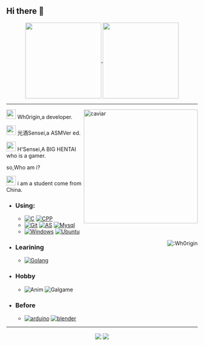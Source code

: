 ## Hi there 👋
<a href="https://github.com/anuraghazra/github-readme-stats">

<p align="center">

  <img align="center" height="200px" src="https://github-readme-stats.vercel.app/api?username=Wh0rigin&theme=synthwave" />
  <img align="center" height="200px" src="https://github-readme-stats.vercel.app/api/top-langs/?username=Wh0rigin&theme=synthwave" />
 </p>
</a>
<a href="https://github.com/anuraghazra/github-readme-stats">
<p align="center">
  
 </p>
</a>

---

<a target="_blank">
  <img align="right" src="https://avatars.githubusercontent.com/u/66126744?s=400&u=de67fc880266027413fc08a0956b3be77532c9b7&v=4" width="300px" alt="caviar" title="caviar" />
</a>

<img src="https://img.moegirl.org.cn/common/c/cb/%E7%AC%91%E8%84%B8%E7%94%B7.jpg" width="25px"/> Wh0rigin,a developer.

<img src="https://img.moegirl.org.cn/common/c/cb/%E7%AC%91%E8%84%B8%E7%94%B7.jpg" width="25px"/> 光酒Sensei,a ASMVer ed.

<img src="https://img.moegirl.org.cn/common/c/cb/%E7%AC%91%E8%84%B8%E7%94%B7.jpg" width="25px"/> H'Sensei,A BIG HENTAI who is a gamer.

so,Who am i?

<img src="https://img.moegirl.org.cn/common/c/cb/%E7%AC%91%E8%84%B8%E7%94%B7.jpg" width="25px"/> i am a student come from China.



- ### Using:
    - [![C](https://img.shields.io/badge/-C-A8B9CC?style=flat-square&logo=C&logoColor=white)](https://github.com/Wh0rigin)  [![CPP](https://img.shields.io/badge/-C++-00599C?style=flat-square&logo=C%2B%2B&logoColor=white)](http://www.cplusplus.com/)
    - [![Git](https://img.shields.io/badge/-Git-f05032?style=flat-square&logo=git&logoColor=white)](https://git-scm.com/) [![AS](https://img.shields.io/badge/-Android%20Studio-A8B9CC?style=flat-square&logo=Android%20Studio&logoColor=white)](https://developer.android.google.cn/studio) [![Mysql](https://img.shields.io/badge/-MySQL-4479A1?style=flat-square&logo=MySQL&logoColor=white)](https://www.mysql.com/)
    - [![Windows](https://img.shields.io/badge/Windows10-0078d7?style=flat-square&logo=windows&logoColor=fff)](https://blogs.windows.com/)  [![Ubuntu](https://img.shields.io/badge/-Ubuntu-E95420?style=flat-square&logo=Ubuntu&logoColor=white)](https://ubuntu.com/)
<img src="https://count.getloli.com/get/@Wh0rigin?theme=rule34" alt=":Wh0rigin" align="right" />

- ### Learining
    - [![Golang](https://img.shields.io/badge/-Golang-00ADD8?style=flat-square&logo=GO&logoColor=white)](https://golang.google.cn/) 
- ### Hobby
    - ![Anim](https://img.shields.io/badge/-animation-0080ff?style=flat-square&logoColor=white) ![Galgame](https://img.shields.io/badge/-galgame-FFCC00?style=flat-square&logoColor=white)
- ### Before
    - [![arduino](https://img.shields.io/badge/-Arduino-00ADD8?style=flat-square&logo=Arduino&logoColor=white)](https://www.arduino.cc/) [![blender](https://img.shields.io/badge/-Blender-E95420?style=flat-square&logo=Blender&logoColor=white)](https://www.blender.org/)

---
<p align = "center">
  <img align="center" src="https://img.shields.io/badge/dynamic/json?color=000000&label=GitHub&query=%24.data.totalSubs&suffix=%20followers&url=https%3A%2F%2Fapi.spencerwoo.com%2Fsubstats%2F%3Fsource%3Dgithub%26queryKey%3DWh0rigin"/>
  <img align="center" src="https://img.shields.io/badge/dynamic/json?color=1E90FF&label=%E7%9F%A5%E4%B9%8E&query=%24.data.totalSubs&suffix=%20%E5%85%B3%E6%B3%A8%E8%80%85&url=https%3A%2F%2Fapi.spencerwoo.com%2Fsubstats%2F%3Fsource%3Dzhihu%26queryKey%guang-jiu-48-93"/>
</p>
  
<!--
[![github](https://img.shields.io/badge/dynamic/json?color=000000&label=GitHub&query=%24.data.totalSubs&suffix=%20followers&url=https%3A%2F%2Fapi.spencerwoo.com%2Fsubstats%2F%3Fsource%3Dgithub%26queryKey%3DWh0rigin)](https://github.com/Wh0rigin)
-->

</br>

<!--
<p  align="center">
<img src="https://visitor-badge.laobi.icu/badge?page_id=Wh0rigin.Wh0rigin" alt="visitor badge"/>    
<p>
-->

<!--
**Wh0rigin/Wh0rigin** is a ✨ _special_ ✨ repository because its `README.md` (this file) appears on your GitHub profile.

Here are some ideas to get you started:

- 🔭 I’m currently working on ...
- 🌱 I’m currently learning ...
- 👯 I’m looking to collaborate on ...
- 🤔 I’m looking for help with ...
- 💬 Ask me about ...
- 📫 How to reach me: ...
- 😄 Pronouns: ...
- ⚡ Fun fact: ...
-->
